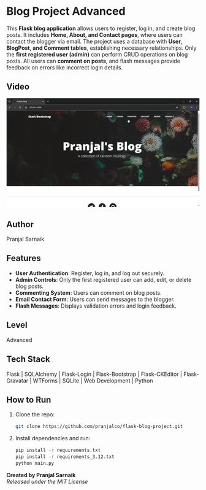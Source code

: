 # Blog Project Advanced
This **Flask blog application** allows users to register, log in, and create blog posts. It includes **Home, About, and Contact pages**, where users can contact the blogger via email. The project uses a database with **User, BlogPost, and Comment tables**, establishing necessary relationships. Only the **first registered user (admin)** can perform CRUD operations on blog posts. All users can **comment on posts**, and flash messages provide feedback on errors like incorrect login details.  

## Video
[![Video Demo](./screenshots/thumbnail.PNG)](https://youtu.be/Z6DqWVMgK14)

## Author
Pranjal Sarnaik

## Features
- **User Authentication**: Register, log in, and log out securely.  
- **Admin Controls**: Only the first registered user can add, edit, or delete blog posts.  
- **Commenting System**: Users can comment on blog posts.  
- **Email Contact Form**: Users can send messages to the blogger.  
- **Flash Messages**: Displays validation errors and login feedback.  

## Level
Advanced

## Tech Stack
Flask | SQLAlchemy | Flask-Login | Flask-Bootstrap | Flask-CKEditor | Flask-Gravatar | WTForms | SQLite | Web Development | Python

## How to Run
1. Clone the repo:  
   ```bash  
   git clone https://github.com/pranjalco/flask-blog-project.git

2. Install dependencies and run: 
    ```bash
   pip install -r requirements.txt
   pip install -r requirements_3.12.txt
   python main.py
   ```
**Created by Pranjal Sarnaik**  
*Released under the MIT License*